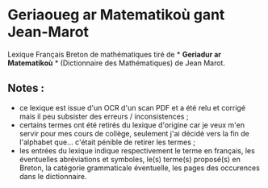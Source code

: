 # Geriaoueg ar Matematikoù gant Jean-Marot

Lexique Français Breton de mathématiques tiré de * **Geriadur ar Matematikoù** * (Dictionnaire des Mathématiques) de Jean Marot.  

## Notes :
- ce lexique est issue d'un OCR d'un scan PDF et a été relu et corrigé mais il peu subsister des erreurs / inconsistences ;
- certains termes ont été retirés du lexique d'origine car je veux m'en servir pour mes cours de collège, seulement j'ai décidé vers la fin de l'alphabet que... c'était pénible de retirer les termes ;
- les entrées du lexique indique respectivement le terme en français, les éventuelles abréviations et symboles, le(s) terme(s) proposé(s) en Breton, la catégorie grammaticale éventuelle, les pages des occurences dans le dictionnaire.